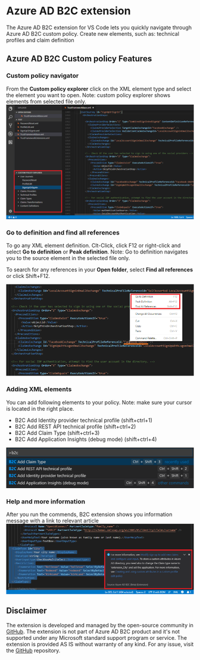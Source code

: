 # Azure AD B2C extension

The Azure AD B2C extension for VS Code lets you quickly navigate through Azure AD B2C custom policy. Create new elements, such as: technical profiles and claim definition

## Azure AD B2C Custom policy Features
### Custom policy navigator
From the **Custom policy explorer** click on the XML element type and select the element you want to open. Note: custom policy explorer shows elements from  selected file only.
![Custom policy navigator](media/explorer.png)

### Go to definition and find all references
To go any XML element definition. Clt-Click, click F12 or right-click and select **Go to definition** or **Peak definition**. Note: Go to definition navigates you to the source element in the selected file only.

To search for any references in your **Open folder**, select **Find all references** or click Shift+F12.

![Go to definition and find all references](media/goto.png)

### Adding XML elements
You can add following elements to your policy. Note: make sure your cursor is located in the right place.
* B2C Add Identity provider technical profile (shift+ctrl+1)
* B2C Add REST API technical profile (shift+ctrl+2)
* B2C Add Claim Type (shift+ctrl+3)
* B2C Add Application Insights (debug mode) (shift+ctrl+4)

![Adding XML elements](media/commands.png)

### Help and more information
After you run the commends, B2C extension shows you information message with a link to relevant article
![InformationMessage](media/moreinfo.png)

## Disclaimer
The extension is developed and managed by the open-source community in [GitHub](https://github.com/yoelhor/aadb2ctools.git). The extension is not part of Azure AD B2C product and it's not supported under any Microsoft standard support program or service. The extension is provided AS IS without warranty of any kind. For any issue, visit the [GitHub](https://github.com/yoelhor/aadb2ctools.git) repository.

